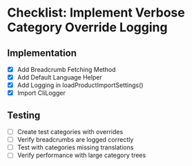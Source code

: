 # Checklist: Implement Verbose Category Override Logging

## Implementation
- [x] Add Breadcrumb Fetching Method
- [x] Add Default Language Helper
- [x] Add Logging in loadProductImportSettings()
- [x] Import CliLogger

## Testing
- [ ] Create test categories with overrides
- [ ] Verify breadcrumbs are logged correctly
- [ ] Test with categories missing translations
- [ ] Verify performance with large category trees